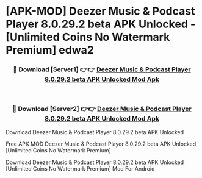 # [APK-MOD] Deezer  Music & Podcast Player 8.0.29.2 beta APK Unlocked - [Unlimited Coins No Watermark Premium] edwa2



<div align="center">
<h3>🔴 Download [Server1] 👉👉 <a href="https://momento.my/?title=Deezer__Music_&_Podcast_Player_8.0.29.2_beta_APK_Unlocked">Deezer  Music & Podcast Player 8.0.29.2 beta APK Unlocked Mod Apk</a></h3><br>

<h3>🔴 Download [Server2] 👉👉 <a href="https://momento.my/?title=Deezer__Music_&_Podcast_Player_8.0.29.2_beta_APK_Unlocked">Deezer  Music & Podcast Player 8.0.29.2 beta APK Unlocked Mod Apk</a></h3>
</div>



Download Deezer  Music & Podcast Player 8.0.29.2 beta APK Unlocked 

Free APK MOD Deezer  Music & Podcast Player 8.0.29.2 beta APK Unlocked [Unlimited Coins No Watermark Premium]

Download Deezer  Music & Podcast Player 8.0.29.2 beta APK Unlocked [Unlimited Coins No Watermark Premium] Mod For Android
